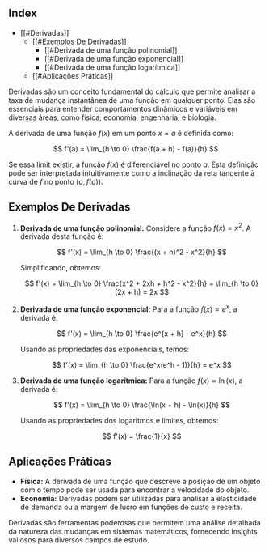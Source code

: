 ## Index
- [[#Derivadas]]
  - [[#Exemplos De Derivadas]]
    - [[#Derivada de uma função polinomial]]
    - [[#Derivada de uma função exponencial]]
    - [[#Derivada de uma função logarítmica]]
  - [[#Aplicações Práticas]]

Derivadas são um conceito fundamental do cálculo que permite analisar a taxa de mudança instantânea de uma função em qualquer ponto. Elas são essenciais para entender comportamentos dinâmicos e variáveis em diversas áreas, como física, economia, engenharia, e biologia.

A derivada de uma função $f(x)$ em um ponto $x = a$ é definida como:

$$
f'(a) = \lim_{h \to 0} \frac{f(a + h) - f(a)}{h}
$$

Se essa limit existir, a função $f(x)$ é diferenciável no ponto $a$. Esta definição pode ser interpretada intuitivamente como a inclinação da reta tangente à curva de $f$ no ponto $(a, f(a))$.

## Exemplos De Derivadas

1. **Derivada de uma função polinomial:**
   Considere a função $f(x) = x^2$. A derivada desta função é:

   $$
   f'(x) = \lim_{h \to 0} \frac{(x + h)^2 - x^2}{h}
   $$

   Simplificando, obtemos:

   $$
   f'(x) = \lim_{h \to 0} \frac{x^2 + 2xh + h^2 - x^2}{h} = \lim_{h \to 0} (2x + h) = 2x
   $$

2. **Derivada de uma função exponencial:**
   Para a função $f(x) = e^x$, a derivada é:

   $$
   f'(x) = \lim_{h \to 0} \frac{e^{x + h} - e^x}{h}
   $$

   Usando as propriedades das exponenciais, temos:

   $$
   f'(x) = \lim_{h \to 0} \frac{e^x(e^h - 1)}{h} = e^x
   $$

3. **Derivada de uma função logarítmica:**
   Para a função $f(x) = \ln(x)$, a derivada é:

   $$
   f'(x) = \lim_{h \to 0} \frac{\ln(x + h) - \ln(x)}{h}
   $$

   Usando as propriedades dos logaritmos e limites, obtemos:

   $$
   f'(x) = \frac{1}{x}
   $$

## Aplicações Práticas

- **Física:** A derivada de uma função que descreve a posição de um objeto com o tempo pode ser usada para encontrar a velocidade do objeto.
- **Economia:** Derivadas podem ser utilizadas para analisar a elasticidade de demanda ou a margem de lucro em funções de custo e receita.

Derivadas são ferramentas poderosas que permitem uma análise detalhada da natureza das mudanças em sistemas matemáticos, fornecendo insights valiosos para diversos campos de estudo.
